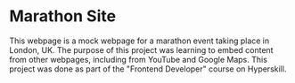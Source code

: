 # Marathon Site
This webpage is a mock webpage for a marathon event taking place in London, UK. The purpose of this project was learning to embed content from other webpages, including from YouTube and Google Maps. This project was done as part of the "Frontend Developer" course on Hyperskill.

